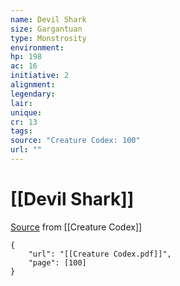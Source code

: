 ```yaml
---
name: Devil Shark
size: Gargantuan
type: Monstrosity
environment: 
hp: 198
ac: 16
initiative: 2
alignment: 
legendary: 
lair: 
unique: 
cr: 13
tags: 
source: "Creature Codex: 100"
url: ""
---
```

# [[Devil Shark]]

[Source](zotero://open-pdf/library/items/NTNKJRHG?page=100) from [[Creature Codex]]

```pdf
{
	"url": "[[Creature Codex.pdf]]",
	"page": [100]
}
```

